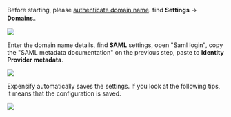<IntegrationDetailCard title="Configure Expensify">

Before starting, please [authenticate domain name](https://community.expensify.com/discussion/4644/how-to-claim-and-validate-your-domain-in-expensify/).
find **Settings** -> **Domains**。

![](~@imagesZhCn/integration/expensify/2-1.png)

Enter the domain name details, find **SAML** settings, open "Saml login", copy the "SAML metadata documentation" on the previous step, paste to **Identity Provider metadata**.

![](~@imagesZhCn/integration/expensify/2-2.png)

Expensify automatically saves the settings. If you look at the following tips, it means that the configuration is saved.

![](~@imagesZhCn/integration/expensify/2-3.png)

</IntegrationDetailCard>

